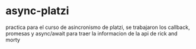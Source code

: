 # async-platzi
practica para el curso de asincronismo de platzi, se trabajaron los callback, promesas y async/await para traer la informacion de la api de rick and morty
